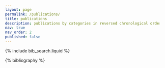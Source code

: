 ```yaml
---
layout: page
permalink: /publications/
title: publications
description: publications by categories in reversed chronological order. generated by jekyll-scholar.
nav: true
nav_order: 2
published: false
---
```


<!-- _pages/publications.md -->

<!-- Bibsearch Feature -->

{% include bib_search.liquid %}

<div class="publications">

{% bibliography %}

</div>
